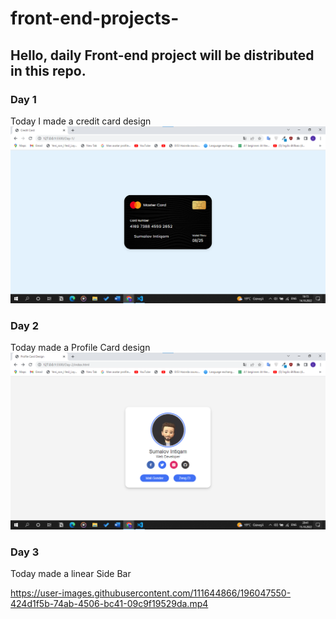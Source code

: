 # front-end-projects-
## Hello, daily Front-end project will be distributed in this repo.
 
 ### Day 1
 Today I made a credit card design 
 ![image](/Day-1/picture/Screenshot%202022-10-14%20161517.png)
 ### Day 2
 Today made a Profile Card design
 ![image](/Day-2/picture/Screenshot%202022-10-15%20204111.png)
  ### Day 3
Today made a linear Side Bar

https://user-images.githubusercontent.com/111644866/196047550-424d1f5b-74ab-4506-bc41-09c9f19529da.mp4

